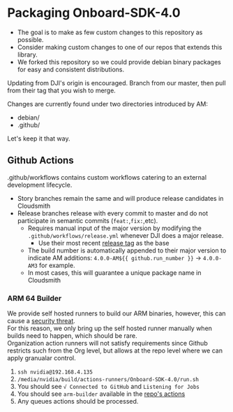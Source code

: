 # Packaging Onboard-SDK-4.0

* The goal is to make as few custom changes to this repository as possible. 
* Consider making custom changes to one of our repos that extends this library.
* We forked this repository so we could provide debian binary packages for easy and consistent distributions.

Updating from DJI's origin is encouraged.  Branch from our master, then pull from their tag that you wish to merge.

Changes are currently found under two directories introduced by AM:

* debian/
* .github/

Let's keep it that way.


## Github Actions

.github/workflows contains custom workflows catering to an external development lifecycle. 

* Story branches remain the same and will produce release candidates in Cloudsmith
* Release branches release with every commit to master and do not participate in semantic commits (`feat:`,`fix:`,etc).  
    * Requires manual input of the major version by modifying the `.github/workflows/release.yml` whenever DJI does a major release.
        * Use their most recent [release tag](https://github.com/AutoModality/Onboard-SDK-4.0/releases) as the base
    * The build number is automatically appended to their major version to indicate AM additions: `4.0.0-AM${{ github.run_number }}` -> `4.0.0-AM3` for example.
    * In most cases, this will guarantee a unique package name in Cloudsmith

### ARM 64 Builder

We provide self hosted runners to build our ARM binaries, however, this can cause a [security threat](https://help.github.com/en/actions/hosting-your-own-runners/about-self-hosted-runners#self-hosted-runner-security-with-public-repositories).  
For this reason, we only bring up the self hosted runner manually when builds need to happen, which should be rare.  
Organization action runners will not satisfy requirements since Github restricts such from the Org level, but allows at the repo level where we can apply granualar control. 

1. `ssh nvidia@192.168.4.135`
1. `/media/nvidia/build/actions-runners/Onboard-SDK-4.0/run.sh`
1. You should see `√ Connected to GitHub` and `Listening for Jobs`
1. You should see `arm-builder` available in the [repo's actions](https://github.com/AutoModality/Onboard-SDK-4.0/settings/actions)
1. Any queues actions should be processed.

